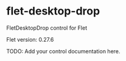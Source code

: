 # flet-desktop-drop
FletDesktopDrop control for Flet

Flet version: 0.27.6

TODO: Add your control documentation here.